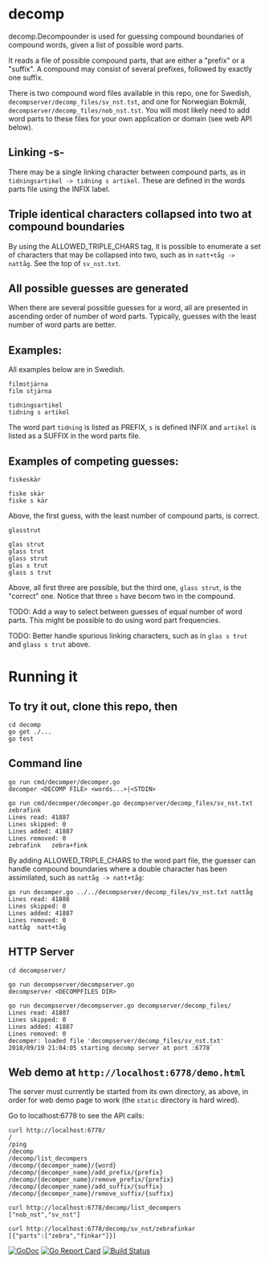 # decomp
decomp.Decompounder is used for guessing compound boundaries of compound words, given a list of possible word parts.

It reads a file of possible compound parts, that are either a "prefix" or a "suffix". A compound may consist of several prefixes, followed by exactly one suffix.

There is two compound word files available in this repo, one for Swedish, `decompserver/decomp_files/sv_nst.tst`, and one for Norwegian Bokmål, `decompserver/decomp_files/nob_nst.tst`. You will most likely need to add word parts to these files for your own application or domain (see web API below).

## Linking -s-

There may be a single linking character between compound parts, as in `tidningsartikel -> tidning s artikel`. These are defined in the words parts file using the INFIX label.


## Triple identical characters collapsed into two at compound boundaries

By using the ALLOWED_TRIPLE_CHARS tag, it is possible to enumerate a set of characters that may be collapsed into two, such as in `natt+tåg -> nattåg`. 
See the top of `sv_nst.txt`.

## All possible guesses are generated

When there are several possible guesses for a word, all are presented in ascending order of number of word parts. Typically, guesses with the least number of word parts are better.


## Examples:

All examples below are in Swedish.

    filmstjärna
    film stjärna

    tidningsartikel
    tidning s artikel    

The word part `tidning` is listed as  PREFIX, `s` is defined INFIX and `artikel` is listed as a SUFFIX in the word parts file.


## Examples of competing guesses:

    fiskeskär

    fiske skär
    fiske s kär

Above, the first guess, with the least number of compound parts, is correct.

    glasstrut

    glas strut
    glass trut
    glass strut
    glas s trut
    glass s trut

Above, all first three are possible, but the third one, `glass strut`, is the "correct" one. Notice that three `s` have becom two in the compound.


TODO: Add a way to select between guesses of equal number of word parts. This might be possible to do using word part frequencies. 

TODO: Better handle spurious linking characters, such as in  `glas s trut` and `glass s trut` above.


# Running it

## To try it out, clone this repo, then

    cd decomp
    go get ./...
    go test
    

## Command line

    go run cmd/decomper/decomper.go
    decomper <DECOMP FILE> <words...>|<STDIN>

    go run cmd/decomper/decomper.go decompserver/decomp_files/sv_nst.txt zebrafink
    Lines read: 41887
    Lines skipped: 0
    Lines added: 41887
    Lines removed: 0
    zebrafink	zebra+fink


By adding ALLOWED_TRIPLE_CHARS to the word part file, the guesser can handle compound boundaries where a double character has been assimilated, such as `nattåg -> natt+tåg`:

    go run decomper.go ../../decompserver/decomp_files/sv_nst.txt nattåg
    Lines read: 41888
    Lines skipped: 0
    Lines added: 41887
    Lines removed: 0
    nattåg	natt+tåg


## HTTP Server

    cd decompserver/

    go run decompserver/decompserver.go 
    decompserver <DECOMPFILES DIR>

    go run decompserver/decompserver.go decompserver/decomp_files/
    Lines read: 41887
    Lines skipped: 0
    Lines added: 41887
    Lines removed: 0
    decomper: loaded file 'decompserver/decomp_files/sv_nst.txt'
    2018/09/19 21:04:05 starting decomp server at port :6778`


## Web demo at `http://localhost:6778/demo.html`

The server must currently be started from its own directory, as above, in order for web demo page to work (the `static` directory is hard wired).


Go to localhost:6778 to see the API calls:

    curl http://localhost:6778/
    /
    /ping
    /decomp
    /decomp/list_decompers
    /decomp/{decomper_name}/{word}
    /decomp/{decomper_name}/add_prefix/{prefix}
    /decomp/{decomper_name}/remove_prefix/{prefix}
    /decomp/{decomper_name}/add_suffix/{suffix}
    /decomp/{decomper_name}/remove_suffix/{suffix}

    curl http://localhost:6778/decomp/list_decompers
    ["nob_nst","sv_nst"]

    curl http://localhost:6778/decomp/sv_nst/zebrafinkar
    [{"parts":["zebra","finkar"]}]



[![GoDoc](https://godoc.org/github.com/stts-se/decomp?status.svg)](https://godoc.org/github.com/stts-se/decomp) [![Go Report Card](https://goreportcard.com/badge/github.com/stts-se/decomp)](https://goreportcard.com/report/github.com/stts-se/decomp) [![Build Status](https://travis-ci.org/stts-se/decomp.svg?branch=master)](https://travis-ci.org/stts-se/decomp)
